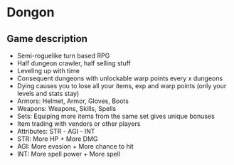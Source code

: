 # Dongon

## Game description

* Semi-roguelike turn based RPG
* Half dungeon crawler, half selling stuff
* Leveling up with time
* Consequent dungeons with unlockable warp points every x dungeons
* Dying causes you to lose all your items, exp and warp points (only your levels and stats stay)
* Armors: Helmet, Armor, Gloves, Boots
* Weapons: Weapons, Skills, Spells
* Sets: Equiping more items from the same set gives unique bonuses
* Item trading with vendors or other players
* Attributes: STR - AGI - INT
* STR: More HP + More DMG
* AGI: More evasion + More chance to hit
* INT: More spell power + More spell